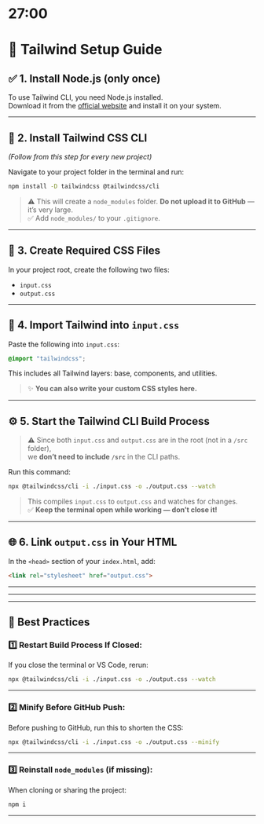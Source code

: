 # 27:00

# 🌟 Tailwind Setup Guide

## ✅ 1. Install Node.js (only once)
To use Tailwind CLI, you need Node.js installed.  
Download it from the [official website](https://nodejs.org/) and install it on your system.

---

## 🔁 2. Install Tailwind CSS CLI  
*(Follow from this step for every new project)*

Navigate to your project folder in the terminal and run:

```bash
npm install -D tailwindcss @tailwindcss/cli
```

> ⚠️ This will create a `node_modules` folder. **Do not upload it to GitHub** — it’s very large.  
> ✅ Add `node_modules/` to your `.gitignore`.

---

## 📄 3. Create Required CSS Files
In your project root, create the following two files:
- `input.css`
- `output.css`

---

## 💅 4. Import Tailwind into `input.css`

Paste the following into `input.css`:

```css
@import "tailwindcss";
```

This includes all Tailwind layers: base, components, and utilities.

> ✨ **You can also write your custom CSS styles here.**

---

## ⚙️ 5. Start the Tailwind CLI Build Process

> ⚠️ Since both `input.css` and `output.css` are in the root (not in a `/src` folder),  
> we **don’t need to include `/src`** in the CLI paths.

Run this command:

```bash
npx @tailwindcss/cli -i ./input.css -o ./output.css --watch
```

> This compiles `input.css` to `output.css` and watches for changes.  
> ✅ **Keep the terminal open while working — don’t close it!**

---

## 🌐 6. Link `output.css` in Your HTML

In the `<head>` section of your `index.html`, add:

```html
<link rel="stylesheet" href="output.css">
```

---
---
---

## 🧠 Best Practices

### 1️⃣ Restart Build Process If Closed:
If you close the terminal or VS Code, rerun:

```bash
npx @tailwindcss/cli -i ./input.css -o ./output.css --watch
```

---

### 2️⃣ Minify Before GitHub Push:
Before pushing to GitHub, run this to shorten the CSS:

```bash
npx @tailwindcss/cli -i ./input.css -o ./output.css --minify
```

---

### 3️⃣ Reinstall `node_modules` (if missing):
When cloning or sharing the project:

```bash
npm i
```

---


